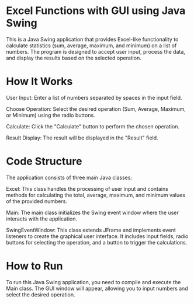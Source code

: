 # Excel Functions with GUI using Java Swing
This is a Java Swing application that provides Excel-like functionality to calculate statistics (sum, average, maximum, and minimum) on a list of numbers. The program is designed to accept user input, process the data, and display the results based on the selected operation.

# How It Works
User Input: Enter a list of numbers separated by spaces in the input field.

Choose Operation: Select the desired operation (Sum, Average, Maximum, or Minimum) using the radio buttons.

Calculate: Click the "Calculate" button to perform the chosen operation.

Result Display: The result will be displayed in the "Result" field.

# Code Structure
The application consists of three main Java classes:

Excel: This class handles the processing of user input and contains methods for calculating the total, average, maximum, and minimum values of the provided numbers.

Main: The main class initializes the Swing event window where the user interacts with the application.

SwingEventWindow: This class extends JFrame and implements event listeners to create the graphical user interface. It includes input fields, radio buttons for selecting the operation, and a button to trigger the calculations.

# How to Run
To run this Java Swing application, you need to compile and execute the Main class. The GUI window will appear, allowing you to input numbers and select the desired operation.









